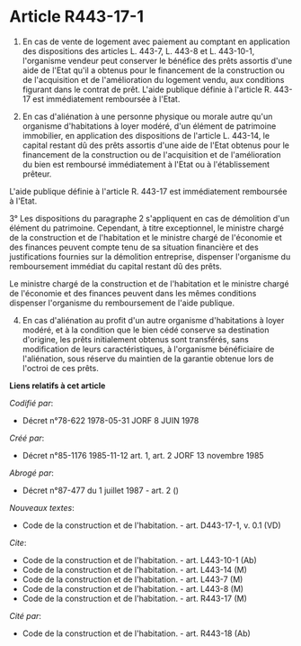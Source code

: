 # Article R443-17-1

1. En cas de vente de logement avec paiement au comptant en application des dispositions des articles L. 443-7, L. 443-8 et
L. 443-10-1, l'organisme vendeur peut conserver le bénéfice des prêts assortis d'une aide de l'Etat qu'il a obtenus pour le
financement de la construction ou de l'acquisition et de l'amélioration du logement vendu, aux conditions figurant dans le
contrat de prêt. L'aide publique définie à l'article R. 443-17 est immédiatement remboursée à l'Etat.

2. En cas d'aliénation à une personne physique ou morale autre qu'un organisme d'habitations à loyer modéré, d'un élément de
patrimoine immobilier, en application des dispositions de l'article L. 443-14, le capital restant dû des prêts assortis d'une
aide de l'Etat obtenus pour le financement de la construction ou de l'acquisition et de l'amélioration du bien est remboursé
immédiatement à l'Etat ou à l'établissement prêteur.

L'aide publique définie à l'article R. 443-17 est immédiatement remboursée à l'Etat.

3° Les dispositions du paragraphe 2 s'appliquent en cas de démolition d'un élément du patrimoine. Cependant, à titre
exceptionnel, le ministre chargé de la construction et de l'habitation et le ministre chargé de l'économie et des finances
peuvent compte tenu de sa situation financière et des justifications fournies sur la démolition entreprise, dispenser
l'organisme du remboursement immédiat du capital restant dû des prêts.

Le ministre chargé de la construction et de l'habitation et le ministre chargé de l'économie et des finances peuvent dans les
mêmes conditions dispenser l'organisme du remboursement de l'aide publique.

4. En cas d'aliénation au profit d'un autre organisme d'habitations à loyer modéré, et à la condition que le bien cédé
conserve sa destination d'origine, les prêts initialement obtenus sont transférés, sans modification de leurs
caractéristiques, à l'organisme bénéficiaire de l'aliénation, sous réserve du maintien de la garantie obtenue lors de
l'octroi de ces prêts.

**Liens relatifs à cet article**

_Codifié par_:

  - Décret n°78-622 1978-05-31 JORF 8 JUIN 1978

_Créé par_:

  - Décret n°85-1176 1985-11-12 art. 1, art. 2 JORF 13 novembre 1985

_Abrogé par_:

  - Décret n°87-477 du 1 juillet 1987 - art. 2 ()

_Nouveaux textes_:

  - Code de la construction et de l'habitation. - art. D443-17-1, v. 0.1 (VD)

_Cite_:

  - Code de la construction et de l'habitation. - art. L443-10-1 (Ab)
  - Code de la construction et de l'habitation. - art. L443-14 (M)
  - Code de la construction et de l'habitation. - art. L443-7 (M)
  - Code de la construction et de l'habitation. - art. L443-8 (M)
  - Code de la construction et de l'habitation. - art. R443-17 (M)

_Cité par_:

  - Code de la construction et de l'habitation. - art. R443-18 (Ab)
